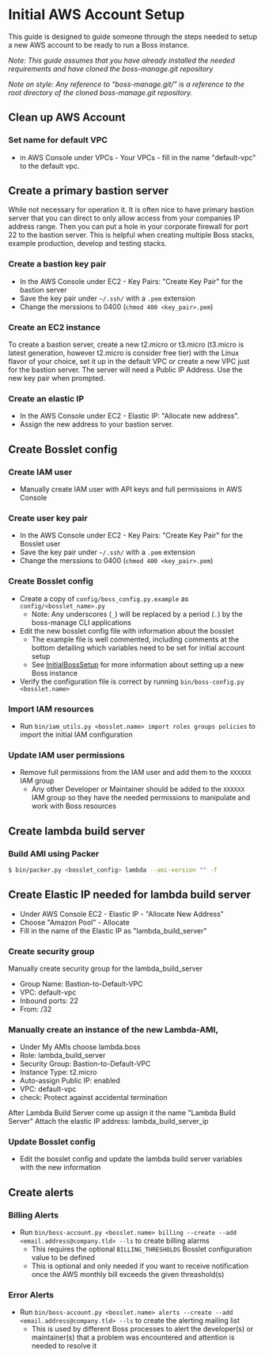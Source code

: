 # Initial AWS Account Setup

This guide is designed to guide someone through the steps needed to setup a new AWS account to be ready to run a Boss instance.

*Note: This guide assumes that you have already installed the needed requirements and have cloned the boss-manage.git repository*

*Note on style: Any reference to “boss-manage.git/” is a reference to the root
directory of the cloned boss-manage.git repository.*

## Clean up AWS Account

### Set name for default VPC
* in AWS Console under VPCs - Your VPCs - fill in the name "default-vpc" to the default vpc.

## Create a primary bastion server
While not necessary for operation it.  It is often nice to have primary 
bastion server that you can direct to only allow access from your companies 
IP address range.  Then you can put a hole in your corporate firewall for port 22 
to the bastion server. This is helpful when creating multiple Boss stacks, example
production, develop and testing stacks.  

### Create a bastion key pair
* In the AWS Console under EC2 - Key Pairs: "Create Key Pair" for the bastion server
* Save the key pair under `~/.ssh/` with a `.pem` extension
* Change the merssions to 0400 (`chmod 400 <key_pair>.pem`)

### Create an EC2 instance
To create a bastion server, create a new t2.micro or t3.micro (t3.micro is latest generation, however t2.micro is consider free tier) with the Linux flavor of your choice, 
set it up in the default VPC or create a new VPC just for the bastion server.  The server will need a Public IP Address.  Use the new key pair when prompted.

### Create an elastic IP
* In the AWS Console under EC2 - Elastic IP: "Allocate new address".
* Assign the new address to your bastion server.

## Create Bosslet config

### Create IAM user
* Manually create IAM user with API keys and full permissions in AWS Console

### Create user key pair
* In the AWS Console under EC2 - Key Pairs: "Create Key Pair" for the Bosslet user
* Save the key pair under `~/.ssh/` with a `.pem` extension
* Change the merssions to 0400 (`chmod 400 <key_pair>.pem`)

### Create Bosslet config
* Create a copy of `config/boss_config.py.example` as `config/<bosslet_name>.py`
  - Note: Any underscores (`_`) will be replaced by a period (`.`) by the boss-manage CLI applications
* Edit the new bosslet config file with information about the bosslet
  - The example file is well commented, including comments at the bottom detailing which variables need to be set for initial account setup
  - See [InitialBossSetup](InitialBossSetup.md) for more information about setting up a new Boss instance
* Verify the configuration file is correct by running `bin/boss-config.py <bosslet.name>`

### Import IAM resources
* Run `bin/iam_utils.py <bosslet.name> import roles groups policies` to import the initial IAM configuration

### Update IAM user permissions
* Remove full permissions from the IAM user and add them to the `XXXXXX` IAM group
  - Any other Developer or Maintainer should be added to the `XXXXXX` IAM group so they have the needed permissions to manipulate and work with Boss resources

## Create lambda build server
### Build AMI using Packer
```sh
$ bin/packer.py <bosslet_config> lambda --ami-version "" -f
```

## Create Elastic IP needed for lambda build server
* Under AWS Console EC2 - Elastic IP -  "Allocate New Address"
* Choose "Amazon Pool" - Allocate
* Fill in the name of the Elastic IP as "lambda_build_server"

### Create security group
Manually create security group for the lambda_build_server
* Group Name: Bastion-to-Default-VPC
* VPC: default-vpc
* Inbound ports: 22
* From: <bastion server ip>/32

### Manually create an instance of the new Lambda-AMI, 
* Under My AMIs choose lambda.boss
* Role: lambda_build_server
* Security Group: Bastion-to-Default-VPC
* Instance Type: t2.micro
* Auto-assign Public IP: enabled
* VPC: default-vpc
* check: Protect against accidental termination

After Lambda Build Server come up assign it the name "Lambda Build Server"
Attach the elastic IP address: lambda_build_server_ip

### Update Bosslet config
* Edit the bosslet config and update the lambda build server variables with the new information

## Create alerts

### Billing Alerts
* Run `bin/boss-account.py <bosslet.name> billing --create --add <email.address@company.tld> --ls` to create billing alarms
  - This requires the optional `BILLING_THRESHOLDS` Bosslet configuration value to be defined
  - This is optional and only needed if you want to receive notification once the AWS monthly bill exceeds the given threashold(s)

### Error Alerts
* Run `bin/boss-account.py <bosslet.name> alerts --create --add <email.address@company.tld> --ls` to create the alerting mailing list
  - This is used by different Boss processes to alert the developer(s) or maintainer(s) that a problem was encountered and attention is needed to resolve it
